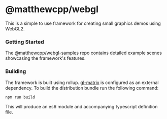 # @matthewcpp/webgl

This is a simple to use framework for creating small graphics demos using WebGL2.

### Getting Started

The [@matthewcpp/webgl-samples](https://github.com/matthewcpp/webgl-examples) repo contains detailed example scenes showcasing the framework's features.

### Building
The framework is built using rollup.  [gl-matrix](https://github.com/toji/gl-matrix) is configured as an external dependency. 
To build the distribution bundle run the following command:
```shell script
npm run build
```
This will produce an es6 module and accompanying typescript definition file.